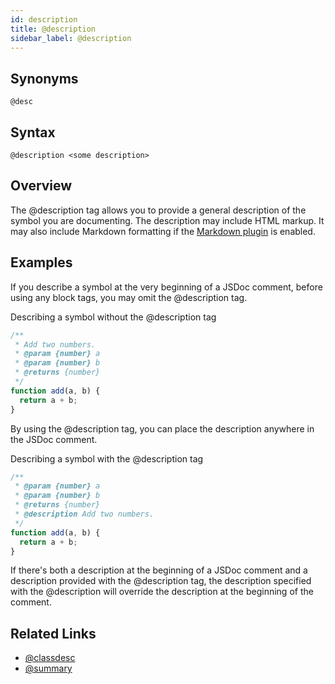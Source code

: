 ```yaml
---
id: description
title: @description
sidebar_label: @description
---
```


## Synonyms

`@desc`

## Syntax

`@description <some description>`

## Overview

The @description tag allows you to provide a general description of the symbol you are documenting. The description may include HTML markup. It may also include Markdown formatting if the [Markdown plugin](../about/markdown.md) is enabled.

## Examples

If you describe a symbol at the very beginning of a JSDoc comment, before using any block tags, you may omit the @description tag.

Describing a symbol without the @description tag

```js
/**
 * Add two numbers.
 * @param {number} a
 * @param {number} b
 * @returns {number}
 */
function add(a, b) {
  return a + b;
}
```

By using the @description tag, you can place the description anywhere in the JSDoc comment.

Describing a symbol with the @description tag

```js
/**
 * @param {number} a
 * @param {number} b
 * @returns {number}
 * @description Add two numbers.
 */
function add(a, b) {
  return a + b;
}
```

If there's both a description at the beginning of a JSDoc comment and a description provided with the @description tag, the description specified with the @description will override the description at the beginning of the comment.

## Related Links

- [@classdesc](./classdesc.md)
- [@summary](./summary.md)
